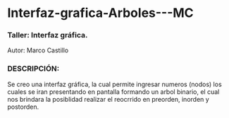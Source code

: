 # Interfaz-grafica-Arboles---MC
### Taller: Interfaz gráfica.

Autor: Marco Castillo

### DESCRIPCIÓN:

Se creo una interfaz gráfica, la cual permite ingresar numeros (nodos) los cuales se iran presentando en pantalla formando un arbol binario, el cual nos brindara la posiblidad realizar el reocrrido en preorden, inorden y postorden.

